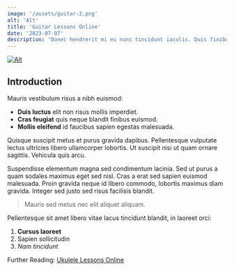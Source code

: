 ```yaml
---
image: '/assets/guitar-2.png'
alt: 'Alt'
title: 'Guitar Lessons Online'
date: '2023-07-07'
description: 'Donec hendrerit mi eu nunc tincidunt iaculis. Duis finibus rhoncus lacus. Vivamus eleifend, nisl at fringilla varius.'
---
```


[![Alt](/assets/guitar-2.png "Title")](/blog) 

## Introduction

Mauris vestibulum risus a nibh euismod:

- **Duis luctus** elit non risus mollis imperdiet.
- **Cras feugiat** quis neque blandit finibus euismod.
- **Mollis eleifend** id faucibus sapien egestas malesuada.

Quisque suscipit metus et purus gravida dapibus. Pellentesque vulputate lectus ultricies libero ullamcorper lobortis. Ut suscipit nisi ut quam ornare sagittis. Vehicula quis arcu.

<!-- ![Alt](/assets/guitar-0.png "Title") -->

Suspendisse elementum magna sed condimentum lacinia. Sed ut purus a quam sodales maximus eget sed nisl. Cras a erat sed sapien euismod malesuada. Proin gravida neque id libero commodo, lobortis maximus diam gravida.
Integer sed justo sed risus facilisis blandit.

> Mauris sed metus nec elit aliquet aliquam.

Pellentesque sit amet libero vitae lacus tincidunt blandit, in laoreet orci:

1. **Cursus laoreet**
2. Sapien sollicitudin
3. *Nam tincidunt*

Further Reading: [Ukulele Lessons Online](/blog/ukulele-lessons-online)